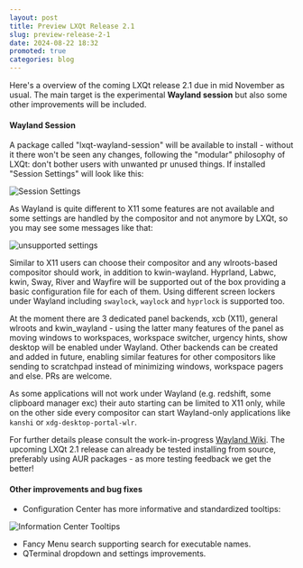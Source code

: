 ```yaml
---
layout: post
title: Preview LXQt Release 2.1
slug: preview-release-2-1
date: 2024-08-22 18:32
promoted: true
categories: blog
---
```


Here's a overview of the coming LXQt release 2.1 due in mid November as usual. The main target is the experimental **Wayland session** but also some other improvements will be included.

#### Wayland Session

A package called "lxqt-wayland-session" will be available to install - without it there won't be seen any changes, following the "modular" philosophy of LXQt: don't bother users with unwanted pr unused things. If installed "Session Settings" will look like this:

![Session Settings](../../../../../images/posts/waylandsettings.png)

As Wayland is quite different to X11 some features are not available and some settings are handled by the compositor and not anymore by LXQt, so you may see some messages like that:

![unsupported settings](../../../../../images/posts/unsupported.png)

Similar to X11 users can choose their compositor and any wlroots-based compositor should work, in addition to kwin-wayland. Hyprland, Labwc, kwin, Sway, River and Wayfire will be supported out of the box providing a basic configuration file for each of them. Using different screen lockers under Wayland including `swaylock`, `waylock` and `hyprlock` is supported too.

At the moment there are 3 dedicated panel backends, xcb (X11), general wlroots  and kwin_wayland - using the latter many features of the panel as moving windows to workspaces, workspace switcher, urgency hints, show desktop will be enabled under Wayland. Other backends can be created and added in future, enabling similar features for other compositors like sending to scratchpad instead of minimizing windows, workspace pagers and else. PRs are welcome.

As some applications will not work under Wayland (e.g. redshift, some clipboard manager exc) their auto starting can be limited to X11 only, while on the other side every compositor can start Wayland-only applications like `kanshi` or `xdg-desktop-portal-wlr`.

For further details please consult the work-in-progress [Wayland Wiki]().
The upcoming LXQt 2.1 release can already be tested installing from source, preferably using AUR packages - as more testing feedback we get the better!

#### Other improvements and bug fixes

* Configuration Center has more informative and standardized tooltips:

![Information Center Tooltips](../../../../../images/posts/configcenter.png)

* Fancy Menu search supporting search for executable names.
* QTerminal dropdown and settings improvements.

